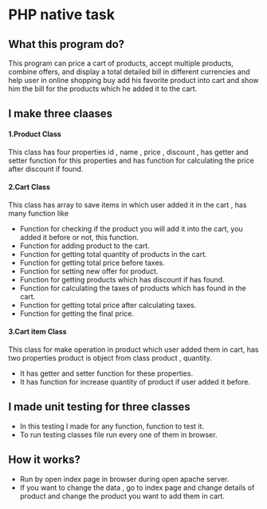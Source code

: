 # PHP native task
## What this program do?
This program can price a cart of products, accept multiple products, combine offers, and display a total detailed bill in different currencies and help user in online shopping buy add his favorite product into cart and show him the bill for the products which he added it to the cart.
## I make three claases 
#### 1.Product Class
This class has four properties id , name , price , discount , has getter and setter function for this properties and has function for calculating the price after discount if found.
#### 2.Cart Class
This class has array to save items in which user added it in the cart , has many function like 
+ Function for checking if the product you will add it into the cart, you added it before or not, this function.
+ Function for adding product to the cart.
+	Function for getting total quantity of products in the cart. 
+ Function for getting total price before taxes.
+ Function for setting new offer for product.
+	Function for getting products which has discount if has found.
+	Function for calculating the taxes of products which has found in the cart.
+ Function for getting total price after calculating taxes.
+	Function for getting the final price.
#### 3.Cart item Class
This class for make operation in product which user added them in cart, has two properties product is object from class product , quantity.
+ It has getter and setter function for these properties.
+ It has function for increase quantity of product if user added it before.
## I made unit testing for three classes
+ In this testing I made for any function, function to test it.
+	To run testing classes file run every one of them in browser. 
## How it works?
+	Run by open index page in browser during open apache server.
+	If you want to change the data , go to index page and change details of product and change the product you want to add them in cart.  




